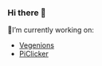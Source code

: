 ### Hi there 👋

🔭I’m currently working on:
* [Vegenions](https://github.com/MHWcreations/JumpRunShooter)
* [PiClicker](https://github.com/MHWcreations/Pi-Clicker)

<!--
**MHWcreations/mhwcreations** is a ✨ _special_ ✨ repository because its `README.md` (this file) appears on your GitHub profile.

Here are some ideas to get you started:

- 🔭 I’m currently working on JumpAndRunShooter
- 🌱 I’m currently learning ...
- 👯 I’m looking to collaborate on ...
- 🤔 I’m looking for help with ...
- 💬 Ask me about ...
- 📫 How to reach me: ...
- 😄 Pronouns: ...
- ⚡ Fun fact: ...
-->
